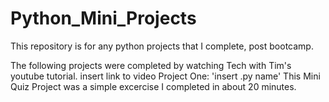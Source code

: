 # Python_Mini_Projects
This repository is for any python projects that I complete, post bootcamp. 

The following projects were completed by watching Tech with Tim's youtube tutorial. 
insert link to video 
Project One: 'insert .py name'
This Mini Quiz Project was a simple excercise I completed in about 20 minutes. 
